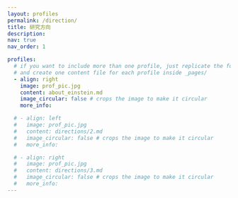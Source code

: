 ```yaml
---
layout: profiles
permalink: /direction/
title: 研究方向
description: 
nav: true
nav_order: 1

profiles:
  # if you want to include more than one profile, just replicate the following block
  # and create one content file for each profile inside _pages/
  - align: right
    image: prof_pic.jpg
    content: about_einstein.md
    image_circular: false # crops the image to make it circular
    more_info: 

  # - align: left
  #   image: prof_pic.jpg
  #   content: directions/2.md
  #   image_circular: false # crops the image to make it circular
  #   more_info: 

  # - align: right
  #   image: prof_pic.jpg
  #   content: directions/3.md
  #   image_circular: false # crops the image to make it circular
  #   more_info: 
---
```

